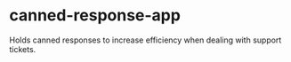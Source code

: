 # canned-response-app
Holds canned responses to increase efficiency when dealing with support tickets.
